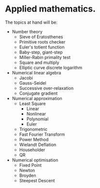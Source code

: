 # Applied mathematics.
The topics at hand will be:
- Number theory
  - Sieve of Eratosthenes
  - Primitive roots checker
  - Euler's totient function
  - Baby-step, giant-step
  - Miller-Rabin primality test
  - Square and multiply
  - Elliptic curve discrete logarithm
- Numerical linear algebra
  - Jacobi
  - Gauss-Seidel
  - Successive over-relaxation
  - Conjugate gradient
- Numerical approximation
  - Least Square
    - Linear
    - Nonlinear
    - Polynomial
    - Euler
  - Trigonometric
  - Fast Fourier Transform
  - Power Method
  - Wielandt Deflation
  - Householder
  - QR
- Numerical optimisation
  - Fixed Point
  - Newton
  - Broyden
  - Steepest Descent
